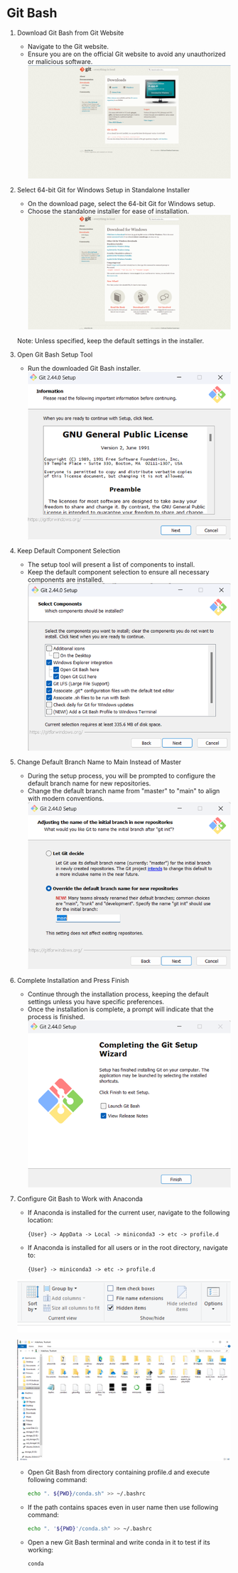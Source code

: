# Git Bash

1. Download Git Bash from Git Website
    - Navigate to the Git website.
    - Ensure you are on the official Git website to avoid any unauthorized or malicious software.
![Git Bash Download](../assets/img/install/bash/git_bash_download.png)

2. Select 64-bit Git for Windows Setup in Standalone Installer
    - On the download page, select the 64-bit Git for Windows setup.
    - Choose the standalone installer for ease of installation.
![Git Bash Version Selection](../assets/img/install/bash/git_bash_version_selection.png)

    Note: Unless specified, keep the default settings in the installer.

3. Open Git Bash Setup Tool
    - Run the downloaded Git Bash installer.
![Git Bash License](../assets/img/install/bash/git_bash_license.png)

4. Keep Default Component Selection
    - The setup tool will present a list of components to install.
    - Keep the default component selection to ensure all necessary components are installed.
![Git Bash Component Selection](../assets/img/install/bash/git_bash_component_selection.png)

5. Change Default Branch Name to Main Instead of Master
    - During the setup process, you will be prompted to configure the default branch name for new repositories.
    - Change the default branch name from "master" to "main" to align with modern conventions.
![Git Bash Default Branch](../assets/img/install/bash/git_bash_default_branch.png)

6. Complete Installation and Press Finish
    - Continue through the installation process, keeping the default settings unless you have specific preferences.
    - Once the installation is complete, a prompt will indicate that the process is finished.
![Git Bash Setup Complete](../assets/img/install/bash/git_bash_setup_complete.png)

7. Configure Git Bash to Work with Anaconda
    - If Anaconda is installed for the current user, navigate to the following location:
    
        ```{User} -> AppData -> Local -> miniconda3 -> etc -> profile.d```
    
    - If Anaconda is installed for all users or in the root directory, navigate to:
        
        ```{User} -> miniconda3 -> etc -> profile.d```

    ![Git Bash Toggle](../assets/img/install/bash/git_bash_toggle.png)

    ![Git Bash Root Directory](../assets/img/install/bash/git_bash_root_dir.png)

    - Open Git Bash from directory containing profile.d and execute following command:

        ```sh
        echo ". ${PWD}/conda.sh" >> ~/.bashrc
        ```

    - If the path contains spaces even in user name then use following command:

        ```sh
        echo ". '${PWD}'/conda.sh" >> ~/.bashrc
        ```

    - Open a new Git Bash terminal and write conda in it to test if its working:

        ```sh
        conda 
        ```

